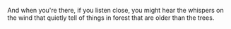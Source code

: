 And when you're there, if you listen close, you might hear the whispers on the wind that quietly tell of things in forest that are older than the trees.
